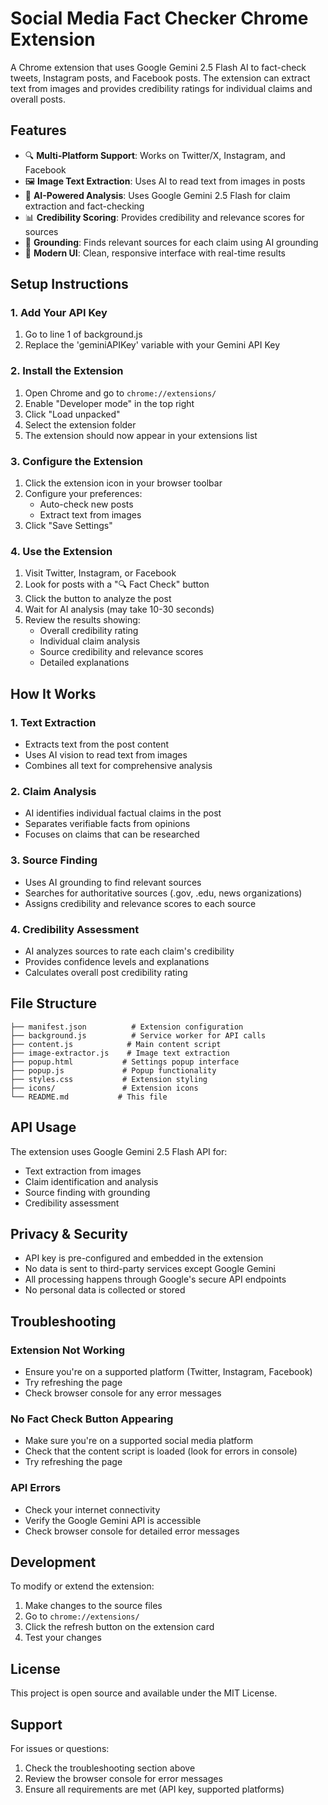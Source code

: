 # Social Media Fact Checker Chrome Extension

A Chrome extension that uses Google Gemini 2.5 Flash AI to fact-check tweets, Instagram posts, and Facebook posts. The extension can extract text from images and provides credibility ratings for individual claims and overall posts.

## Features

- 🔍 **Multi-Platform Support**: Works on Twitter/X, Instagram, and Facebook
- 🖼️ **Image Text Extraction**: Uses AI to read text from images in posts
- 🧠 **AI-Powered Analysis**: Uses Google Gemini 2.5 Flash for claim extraction and fact-checking
- 📊 **Credibility Scoring**: Provides credibility and relevance scores for sources
- 🎯 **Grounding**: Finds relevant sources for each claim using AI grounding
- 📱 **Modern UI**: Clean, responsive interface with real-time results

## Setup Instructions

### 1. Add Your API Key

1. Go to line 1 of background.js
2. Replace the 'geminiAPIKey' variable with your Gemini API Key

### 2. Install the Extension

1. Open Chrome and go to `chrome://extensions/`
2. Enable "Developer mode" in the top right
3. Click "Load unpacked"
4. Select the extension folder
5. The extension should now appear in your extensions list

### 3. Configure the Extension

1. Click the extension icon in your browser toolbar
2. Configure your preferences:
   - Auto-check new posts
   - Extract text from images
3. Click "Save Settings"

### 4. Use the Extension

1. Visit Twitter, Instagram, or Facebook
2. Look for posts with a "🔍 Fact Check" button
3. Click the button to analyze the post
4. Wait for AI analysis (may take 10-30 seconds)
5. Review the results showing:
   - Overall credibility rating
   - Individual claim analysis
   - Source credibility and relevance scores
   - Detailed explanations

## How It Works

### 1. Text Extraction
- Extracts text from the post content
- Uses AI vision to read text from images
- Combines all text for comprehensive analysis

### 2. Claim Analysis
- AI identifies individual factual claims in the post
- Separates verifiable facts from opinions
- Focuses on claims that can be researched

### 3. Source Finding
- Uses AI grounding to find relevant sources
- Searches for authoritative sources (.gov, .edu, news organizations)
- Assigns credibility and relevance scores to each source

### 4. Credibility Assessment
- AI analyzes sources to rate each claim's credibility
- Provides confidence levels and explanations
- Calculates overall post credibility rating

## File Structure

```
├── manifest.json          # Extension configuration
├── background.js          # Service worker for API calls
├── content.js            # Main content script
├── image-extractor.js    # Image text extraction
├── popup.html           # Settings popup interface
├── popup.js             # Popup functionality
├── styles.css           # Extension styling
├── icons/               # Extension icons
└── README.md           # This file
```

## API Usage

The extension uses Google Gemini 2.5 Flash API for:
- Text extraction from images
- Claim identification and analysis
- Source finding with grounding
- Credibility assessment

## Privacy & Security

- API key is pre-configured and embedded in the extension
- No data is sent to third-party services except Google Gemini
- All processing happens through Google's secure API endpoints
- No personal data is collected or stored

## Troubleshooting

### Extension Not Working
- Ensure you're on a supported platform (Twitter, Instagram, Facebook)
- Try refreshing the page
- Check browser console for any error messages

### No Fact Check Button Appearing
- Make sure you're on a supported social media platform
- Check that the content script is loaded (look for errors in console)
- Try refreshing the page

### API Errors
- Check your internet connectivity
- Verify the Google Gemini API is accessible
- Check browser console for detailed error messages

## Development

To modify or extend the extension:

1. Make changes to the source files
2. Go to `chrome://extensions/`
3. Click the refresh button on the extension card
4. Test your changes

## License

This project is open source and available under the MIT License.

## Support

For issues or questions:
1. Check the troubleshooting section above
2. Review the browser console for error messages
3. Ensure all requirements are met (API key, supported platforms)
